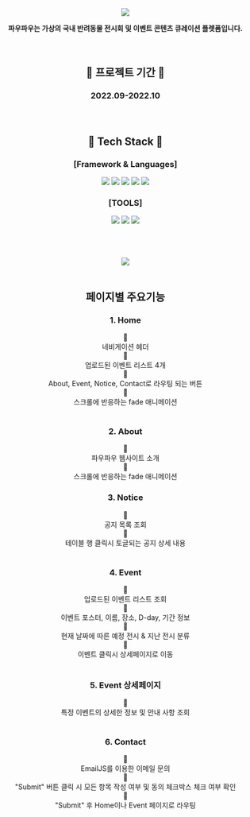 <div align=center>

<img src="https://capsule-render.vercel.app/api?type=waving&customColorList=0&height=200&section=header&text=PAWPAW&fontSize=70" />



**파우파우는 가상의 국내 반려동물 전시회 및 이벤트 콘텐츠 큐레이션 플렛폼입니다.**</br></br></br>



 ## :calendar: 프로젝트 기간 :calendar:
### 2022.09-2022.10 </br></br></br>
## :memo: Tech Stack :memo: 
### [Framework & Languages]
<img src="https://img.shields.io/badge/React-61DAFB?style=flat-square&logo=React&logoColor=white"/>
<img src="https://img.shields.io/badge/React Router-CA4245?style=flat-square&logo=React Router&logoColor=white"/>
<img src="https://img.shields.io/badge/HTML5-E34F26?style=flat-square&logo=HTML5&logoColor=white"/>
<img src="https://img.shields.io/badge/Javascript-F7DF1E?style=flat-square&logo=Javascript&logoColor=white"/>
<img src="https://img.shields.io/badge/CSS3-1572B6?style=flat-square&logo=CSS3&logoColor=white"/></br>

### [TOOLS]
<img src="https://img.shields.io/badge/Visual Studio Code-007ACC?style=flat-square&logo=Visual Studio Code&logoColor=white"/>
<img src="https://img.shields.io/badge/GitHub-181717?style=flat-square&logo=GitHub&logoColor=white"/>
<img src="https://img.shields.io/badge/Figma-F24E1E?style=flat-square&logo=Figma&logoColor=white"/></br></br></br></br>


<img src="https://github-readme-stats.vercel.app/api/top-langs/?username=JaeminKim-Irene&layout=compact"><br><br>


## 페이지별 주요기능
### 1. Home
:small_blue_diamond: </br>
네비게이션 헤더 </br>
:small_blue_diamond: </br>
업로드된 이벤트 리스트 4개 </br>
:small_blue_diamond: </br>
About, Event, Notice, Contact로 라우팅 되는 버튼 </br>
:small_blue_diamond: </br>
스크롤에 반응하는 fade 애니메이션 </br></br>

### 2. About
:small_blue_diamond: </br>
파우파우 웹사이트 소개 </br>
:small_blue_diamond: </br>
스크롤에 반응하는 fade 애니메이션 </br>

### 3. Notice
:small_blue_diamond: </br>
공지 목록 조회 </br>
:small_blue_diamond: </br>
테이블 행 클릭시 토글되는 공지 상세 내용 </br></br>

### 4. Event
:small_blue_diamond: </br>
업로드된 이벤트 리스트 조회</br>
:small_blue_diamond: </br>
이벤트 포스터, 이름, 장소, D-day, 기간 정보 </br>
:small_blue_diamond: </br>
현재 날짜에 따른 예정 전시 & 지난 전시 분류 </br>
:small_blue_diamond: </br>
이벤트 클릭시 상세페이지로 이동 </br></br>

### 5. Event 상세페이지
:small_blue_diamond: </br>
특정 이벤트의 상세한 정보 및 안내 사항 조회 </br></br>

### 6. Contact
:small_blue_diamond: </br>
EmailJS를 이용한 이메일 문의 </br>
:small_blue_diamond: </br>
"Submit" 버튼 클릭 시 모든 항목 작성 여부 및 동의 체크박스 체크 여부 확인 </br>
:small_blue_diamond: </br>
"Submit" 후 Home이나 Event 페이지로 라우팅  </br></br>
</div>
